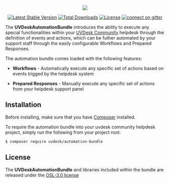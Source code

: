 <p align="center"><a href="https://www.uvdesk.com/en/" target="_blank">
    <img src="https://s3-ap-southeast-1.amazonaws.com/cdn.uvdesk.com/uvdesk/bundles/webkuldefault/images/uvdesk-wide.svg">
</a></p>

<p align="center">
    <a href="https://packagist.org/packages/uvdesk/automation-bundle"><img src="https://poser.pugx.org/uvdesk/automation-bundle/v/stable.svg" alt="Latest Stable Version"></a>
    <a href="https://packagist.org/packages/uvdesk/automation-bundle"><img src="https://poser.pugx.org/uvdesk/automation-bundle/d/total.svg" alt="Total Downloads"></a>
    <a href="https://packagist.org/packages/uvdesk/automation-bundle"><img src="https://poser.pugx.org/uvdesk/automation-bundle/license.svg" alt="License"></a>
    <a href="https://gitter.im/uvdesk/automation-bundle"><img src="https://badges.gitter.im/uvdesk/automation-bundle.svg" alt="connect on gitter"></a>
</p>

The **UVDeskAutomationBundle** introduces the ability to execute any special functionalities within your [UVDesk Community][1] helpdesk through the definition of events and actions, which can be futher automated by your support staff through the easily configurable Workflows and Prepared Responses.

The automation bundle comes loaded with the following features:

  * **Workflows** - Automatically execute any specific set of actions based on events trigged by the helpdesk system

  * **Prepared Responses** - Manually execute any specific set of actions from your helpdesk support panel

Installation
--------------

Before installing, make sure that you have [Composer][2] installed.

To require the automation bundle into your uvdesk community helpdesk project, simply run the following from your project root:

```bash
$ composer require uvdesk/automation-bundle
```

License
--------------

The **UVDeskAutomationBundle** and libraries included within the bundle are released under the  [OSL-3.0 license][3]

[1]: https://www.uvdesk.com/
[2]: https://getcomposer.org/
[3]: https://github.com/uvdesk/automation-bundle/blob/master/LICENSE.txt
